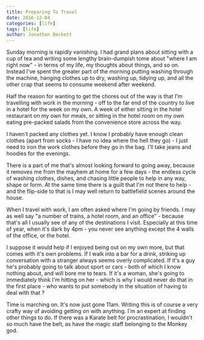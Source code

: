 ```yaml
---
title: Preparing To Travel
date: 2016-12-04
categories: [life]
tags: [life]
author: Jonathan Beckett
---
```


Sunday morning is rapidly vanishing. I had grand plans about sitting with a cup of tea and writing some lengthy brain-dumpish tome about "where I am right now" - in terms of my life, my thoughts about things, and so on. Instead I've spent the greater part of the morning putting washing through the machine, hanging clothes up to dry, washing up, tidying up, and all the other crap that seems to consume weekend after weekend.

Half the reason for wanting to get the chores out of the way is that I'm travelling with work in the morning - off to the far end of the country to live in a hotel for the week on my own. A week of either sitting in the hotel restaurant on my own for meals, or sitting in the hotel room on my own eating pre-packed salads from the convenience store across the way.

I haven't packed any clothes yet. I know I probably have enough clean clothes (apart from socks - I have no idea where the hell they go) - I just need to iron the work clothes before they go in the bag. I'll take jeans and hoodies for the evenings.

There is a part of me that's almost looking forward to going away, because it removes me from the mayhem at home for a few days - the endless cycle of washing clothes, dishes, and chasing little people to help in any way, shape or form. At the same time there is a guilt that I'm not there to help - and the flip-side to that is I may well return to battlefield scenes around the house.

When I travel with work, I am often asked where I'm going by friends. I may as well say "a number of trains, a hotel room, and an office" - because that's all I usually see of any of the destinations I visit. Especially at this time of year, when it's dark by 4pm - you never see anything except the 4 walls of the office, or the hotel.

I suppose it would help if I enjoyed being out on my own more, but that comes with it's own problems. If I walk into a bar for a drink, striking up conversation with a stranger always seems overly complicated. If it's a guy he's probably going to talk about sport or cars - both of which I know nothing about, and will bore me to tears. If it's a woman, she's going to immediately think I'm hitting on her - which is why I would never do that in the first place - who wants to put somebody in the situation of having to deal with that ?

Time is marching on. It's now just gone 11am. Writing this is of course a very crafty way of avoiding getting on with anything. I'm an expert at finding other things to do. If there was a Karate belt for procrastination, I wouldn't so much have the belt, as have the magic staff belonging to the Monkey god.
